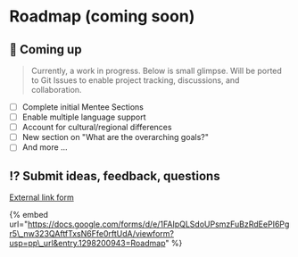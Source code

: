 # Roadmap \(coming soon\)

## 🚀 Coming up

> Currently, a work in progress. Below is small glimpse. Will be ported to Git Issues to enable project tracking, discussions, and collaboration.

* [ ] Complete initial Mentee Sections
* [ ] Enable multiple language support
* [ ] Account for cultural/regional differences
* [ ] New section on "What are the overarching goals?"
* [ ] And more ... 

## ⁉ **Submit ideas, feedback, questions** 

[External link form](https://docs.google.com/forms/d/e/1FAIpQLSdoUPsmzFuBzRdEePI6Pgr5_nw323QAftfTxsN6Ffe0rftUdA/viewform?usp=pp_url&entry.1298200943=Roadmap)

{% embed url="https://docs.google.com/forms/d/e/1FAIpQLSdoUPsmzFuBzRdEePI6Pgr5\_nw323QAftfTxsN6Ffe0rftUdA/viewform?usp=pp\_url&entry.1298200943=Roadmap" %}



